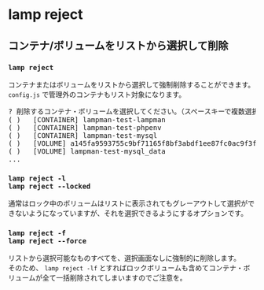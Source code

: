 
# lamp reject

## コンテナ/ボリュームをリストから選択して削除

### `lamp reject`

コンテナまたはボリュームをリストから選択して強制削除することができます。
`config.js` で管理外のコンテナもリスト対象になります。

<pre class="cmd">
? 削除するコンテナ・ボリュームを選択してください。（スペースキーで複数選択可） »
( )   [CONTAINER] lampman-test-lampman
( )   [CONTAINER] lampman-test-phpenv
( )   [CONTAINER] lampman-test-mysql
( )   [VOLUME] a145fa9593755c9bf71165f8bf3abdf1ee87fc0ac9f3f671eeceb20e74f2d00b
( )   [VOLUME] lampman-test-mysql_data
...
</pre>

### `lamp reject -l`<br>`lamp reject --locked`

通常はロック中のボリュームはリストに表示されてもグレーアウトして選択ができないようになっていますが、それを選択できるようにするオプションです。


### `lamp reject -f`<br>`lamp reject --force`

リストから選択可能なものすべてを、選択画面なしに強制的に削除します。  
そのため、 `lamp reject -lf` とすればロックボリュームも含めてコンテナ・ボリュームが全て一括削除されてしまいますのでご注意を。
